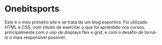 # Onebitsports
Este é o meu primeiro site e se trata de um blog esportivo. Foi utilizado HTML e CSS, com intuito de exercitar o que foi aprendido nos cursos, principalmente com o uso de displays flex e grid, e com o desafio de torná-lo o mais responsível possível.
